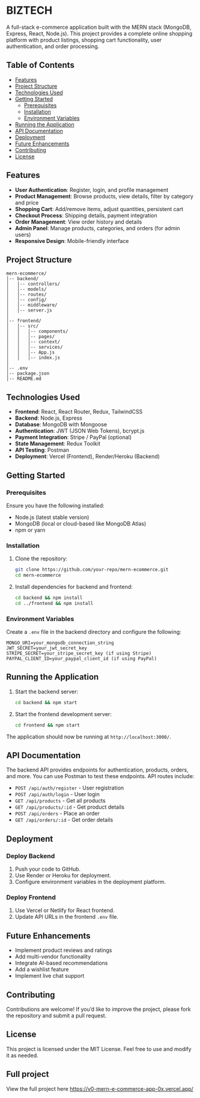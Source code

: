 # BIZTECH

A full-stack e-commerce application built with the MERN stack (MongoDB, Express, React, Node.js). This project provides a complete online shopping platform with product listings, shopping cart functionality, user authentication, and order processing.

## Table of Contents

- [Features](#features)
- [Project Structure](#project-structure)
- [Technologies Used](#technologies-used)
- [Getting Started](#getting-started)
  - [Prerequisites](#prerequisites)
  - [Installation](#installation)
  - [Environment Variables](#environment-variables)
- [Running the Application](#running-the-application)
- [API Documentation](#api-documentation)
- [Deployment](#deployment)
- [Future Enhancements](#future-enhancements)
- [Contributing](#contributing)
- [License](#license)

## Features

- **User Authentication**: Register, login, and profile management
- **Product Management**: Browse products, view details, filter by category and price
- **Shopping Cart**: Add/remove items, adjust quantities, persistent cart
- **Checkout Process**: Shipping details, payment integration
- **Order Management**: View order history and details
- **Admin Panel**: Manage products, categories, and orders (for admin users)
- **Responsive Design**: Mobile-friendly interface

## Project Structure

```
mern-ecommerce/
│-- backend/
│   │-- controllers/
│   │-- models/
│   │-- routes/
│   │-- config/
│   │-- middleware/
│   │-- server.js
│
│-- frontend/
│   │-- src/
│   │   │-- components/
│   │   │-- pages/
│   │   │-- context/
│   │   │-- services/
│   │   │-- App.js
│   │   │-- index.js
│
│-- .env
│-- package.json
│-- README.md
```

## Technologies Used

- **Frontend**: React, React Router, Redux, TailwindCSS
- **Backend**: Node.js, Express
- **Database**: MongoDB with Mongoose
- **Authentication**: JWT (JSON Web Tokens), bcrypt.js
- **Payment Integration**: Stripe / PayPal (optional)
- **State Management**: Redux Toolkit
- **API Testing**: Postman
- **Deployment**: Vercel (Frontend), Render/Heroku (Backend)

## Getting Started

### Prerequisites

Ensure you have the following installed:

- Node.js (latest stable version)
- MongoDB (local or cloud-based like MongoDB Atlas)
- npm or yarn

### Installation

1. Clone the repository:
   ```sh
   git clone https://github.com/your-repo/mern-ecommerce.git
   cd mern-ecommerce
   ```

2. Install dependencies for backend and frontend:
   ```sh
   cd backend && npm install
   cd ../frontend && npm install
   ```

### Environment Variables

Create a `.env` file in the backend directory and configure the following:

```
MONGO_URI=your_mongodb_connection_string
JWT_SECRET=your_jwt_secret_key
STRIPE_SECRET=your_stripe_secret_key (if using Stripe)
PAYPAL_CLIENT_ID=your_paypal_client_id (if using PayPal)
```

## Running the Application

1. Start the backend server:
   ```sh
   cd backend && npm start
   ```
2. Start the frontend development server:
   ```sh
   cd frontend && npm start
   ```

The application should now be running at `http://localhost:3000/`.

## API Documentation

The backend API provides endpoints for authentication, products, orders, and more. You can use Postman to test these endpoints. API routes include:

- `POST /api/auth/register` - User registration
- `POST /api/auth/login` - User login
- `GET /api/products` - Get all products
- `GET /api/products/:id` - Get product details
- `POST /api/orders` - Place an order
- `GET /api/orders/:id` - Get order details

## Deployment

### Deploy Backend

1. Push your code to GitHub.
2. Use Render or Heroku for deployment.
3. Configure environment variables in the deployment platform.

### Deploy Frontend

1. Use Vercel or Netlify for React frontend.
2. Update API URLs in the frontend `.env` file.

## Future Enhancements

- Implement product reviews and ratings
- Add multi-vendor functionality
- Integrate AI-based recommendations
- Add a wishlist feature
- Implement live chat support

## Contributing

Contributions are welcome! If you’d like to improve the project, please fork the repository and submit a pull request.

## License

This project is licensed under the MIT License. Feel free to use and modify it as needed.

## Full project
View the full project here  https://v0-mern-e-commerce-app-0x.vercel.app/
